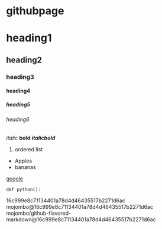 # githubpage
# heading1

## heading2

### heading3

#### heading4

##### heading5

###### heading6

*italic*
**bold**
***italicbold***

1. ordered list

- Apples
- bananas

[google](https://www.google.com/)

`def python():`

16c999e8c71134401a78d4d46435517b2271d6ac
mojombo@16c999e8c71134401a78d4d46435517b2271d6ac
mojombo/github-flavored-markdown@16c999e8c71134401a78d4d46435517b2271d6ac




